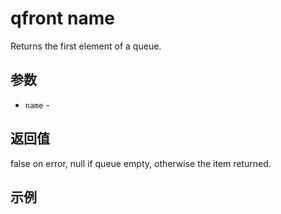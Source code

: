 # qfront name

Returns the first element of a queue.

## 参数

* `name` - 

## 返回值

false on error, null if queue empty, otherwise the item returned.

## 示例
